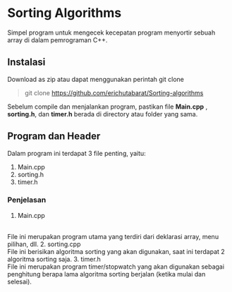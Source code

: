 # Sorting Algorithms
Simpel program untuk mengecek kecepatan program menyortir sebuah array di dalam pemrograman C++.


## Instalasi
Download as zip atau dapat menggunakan perintah git clone
> git clone https://github.com/erichutabarat/Sorting-algorithms 

Sebelum compile dan menjalankan program, pastikan file **Main.cpp** , **sorting.h**, dan **timer.h** berada di directory atau folder yang sama.

## Program dan Header
Dalam program ini terdapat 3 file penting, yaitu:
1. Main.cpp
2. sorting.h
3. timer.h

### Penjelasan
1. Main.cpp
<br/>
File ini merupakan program utama yang terdiri dari deklarasi array, menu pilihan, dll.
2. sorting.cpp
<br/>
File ini berisikan algoritma sorting yang akan digunakan, saat ini terdapat 2 algoritma sorting saja.
3. timer.h
<br/>
File ini merupakan program timer/stopwatch yang akan digunakan sebagai penghitung berapa lama algoritma sorting berjalan (ketika mulai dan selesai).
